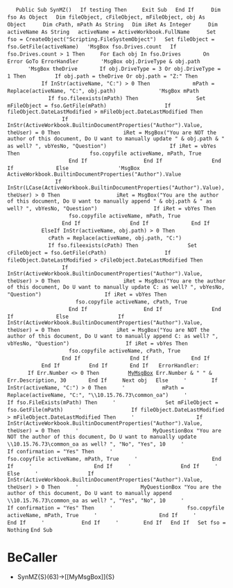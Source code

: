 &nbsp;&nbsp;&nbsp;&nbsp;
`Public Sub SynMZ()`
&nbsp;&nbsp;&nbsp;&nbsp;`If testing Then`
&nbsp;&nbsp;&nbsp;&nbsp;&nbsp;&nbsp;&nbsp;&nbsp;`Exit Sub`
&nbsp;&nbsp;&nbsp;&nbsp;`End If`
&nbsp;&nbsp;&nbsp;&nbsp;
&nbsp;&nbsp;&nbsp;&nbsp;`Dim fso As Object`
&nbsp;&nbsp;&nbsp;&nbsp;`Dim fileObject, cFileObject, mFileObject, obj As Object`
&nbsp;&nbsp;&nbsp;&nbsp;
&nbsp;&nbsp;&nbsp;&nbsp;`Dim cPath, mPath As String`
&nbsp;&nbsp;&nbsp;&nbsp;`Dim iRet As Integer`
&nbsp;&nbsp;&nbsp;&nbsp;
&nbsp;&nbsp;&nbsp;&nbsp;`Dim activeName As String`
&nbsp;&nbsp;&nbsp;&nbsp;`activeName = ActiveWorkbook.FullName`
&nbsp;&nbsp;&nbsp;&nbsp;
&nbsp;&nbsp;&nbsp;&nbsp;`Set fso = CreateObject("Scripting.FileSystemObject")`
&nbsp;&nbsp;&nbsp;&nbsp;`Set fileObject = fso.GetFile(activeName)`
&nbsp;&nbsp;&nbsp;&nbsp;`'MsgBox fso.Drives.count`
&nbsp;&nbsp;&nbsp;&nbsp;`If fso.Drives.count > 1 Then`
&nbsp;&nbsp;&nbsp;&nbsp;&nbsp;&nbsp;&nbsp;&nbsp;`For Each obj In fso.Drives`
&nbsp;&nbsp;&nbsp;&nbsp;&nbsp;&nbsp;&nbsp;&nbsp;&nbsp;&nbsp;&nbsp;&nbsp;`On Error GoTo ErrorHandler`
&nbsp;&nbsp;&nbsp;&nbsp;&nbsp;&nbsp;&nbsp;&nbsp;&nbsp;&nbsp;&nbsp;&nbsp;`'MsgBox obj.DriveType & obj.path`
&nbsp;&nbsp;&nbsp;&nbsp;&nbsp;&nbsp;&nbsp;&nbsp;&nbsp;&nbsp;&nbsp;&nbsp;`'MsgBox theDrive`
&nbsp;&nbsp;&nbsp;&nbsp;&nbsp;&nbsp;&nbsp;&nbsp;&nbsp;&nbsp;&nbsp;&nbsp;`If obj.DriveType = 3 Or obj.DriveType = 1 Then`
&nbsp;&nbsp;&nbsp;&nbsp;&nbsp;&nbsp;&nbsp;&nbsp;&nbsp;&nbsp;&nbsp;&nbsp;&nbsp;&nbsp;&nbsp;&nbsp;`If obj.path = theDrive Or obj.path = "Z:" Then`
&nbsp;&nbsp;&nbsp;&nbsp;&nbsp;&nbsp;&nbsp;&nbsp;&nbsp;&nbsp;&nbsp;&nbsp;&nbsp;&nbsp;&nbsp;&nbsp;&nbsp;&nbsp;&nbsp;&nbsp;`If InStr(activeName, "C:") > 0 Then`
&nbsp;&nbsp;&nbsp;&nbsp;&nbsp;&nbsp;&nbsp;&nbsp;&nbsp;&nbsp;&nbsp;&nbsp;&nbsp;&nbsp;&nbsp;&nbsp;&nbsp;&nbsp;&nbsp;&nbsp;&nbsp;&nbsp;&nbsp;&nbsp;`mPath = Replace(activeName, "C:", obj.path)`
&nbsp;&nbsp;&nbsp;&nbsp;&nbsp;&nbsp;&nbsp;&nbsp;&nbsp;&nbsp;&nbsp;&nbsp;&nbsp;&nbsp;&nbsp;&nbsp;&nbsp;&nbsp;&nbsp;&nbsp;&nbsp;&nbsp;&nbsp;&nbsp;`'MsgBox mPath`
&nbsp;&nbsp;&nbsp;&nbsp;&nbsp;&nbsp;&nbsp;&nbsp;&nbsp;&nbsp;&nbsp;&nbsp;&nbsp;&nbsp;&nbsp;&nbsp;&nbsp;&nbsp;&nbsp;&nbsp;&nbsp;&nbsp;&nbsp;&nbsp;`If fso.fileexists(mPath) Then`
&nbsp;&nbsp;&nbsp;&nbsp;
&nbsp;&nbsp;&nbsp;&nbsp;&nbsp;&nbsp;&nbsp;&nbsp;&nbsp;&nbsp;&nbsp;&nbsp;&nbsp;&nbsp;&nbsp;&nbsp;&nbsp;&nbsp;&nbsp;&nbsp;&nbsp;&nbsp;&nbsp;&nbsp;&nbsp;&nbsp;&nbsp;&nbsp;`Set mFileObject = fso.GetFile(mPath)`
&nbsp;&nbsp;&nbsp;&nbsp;
&nbsp;&nbsp;&nbsp;&nbsp;&nbsp;&nbsp;&nbsp;&nbsp;&nbsp;&nbsp;&nbsp;&nbsp;&nbsp;&nbsp;&nbsp;&nbsp;&nbsp;&nbsp;&nbsp;&nbsp;&nbsp;&nbsp;&nbsp;&nbsp;&nbsp;&nbsp;&nbsp;&nbsp;`If fileObject.DateLastModified > mFileObject.DateLastModified Then`
&nbsp;&nbsp;&nbsp;&nbsp;&nbsp;&nbsp;&nbsp;&nbsp;&nbsp;&nbsp;&nbsp;&nbsp;&nbsp;&nbsp;&nbsp;&nbsp;&nbsp;&nbsp;&nbsp;&nbsp;&nbsp;&nbsp;&nbsp;&nbsp;&nbsp;&nbsp;&nbsp;&nbsp;&nbsp;&nbsp;&nbsp;&nbsp;`If InStr(ActiveWorkbook.BuiltinDocumentProperties("Author").Value, theUser) = 0 Then`
&nbsp;&nbsp;&nbsp;&nbsp;&nbsp;&nbsp;&nbsp;&nbsp;&nbsp;&nbsp;&nbsp;&nbsp;&nbsp;&nbsp;&nbsp;&nbsp;&nbsp;&nbsp;&nbsp;&nbsp;&nbsp;&nbsp;&nbsp;&nbsp;&nbsp;&nbsp;&nbsp;&nbsp;&nbsp;&nbsp;&nbsp;&nbsp;&nbsp;&nbsp;&nbsp;&nbsp;`iRet = MsgBox("You are NOT the author of this document, Do U want to manually update " & obj.path & " as well? ", vbYesNo, "Question")`
&nbsp;&nbsp;&nbsp;&nbsp;&nbsp;&nbsp;&nbsp;&nbsp;&nbsp;&nbsp;&nbsp;&nbsp;&nbsp;&nbsp;&nbsp;&nbsp;&nbsp;&nbsp;&nbsp;&nbsp;&nbsp;&nbsp;&nbsp;&nbsp;&nbsp;&nbsp;&nbsp;&nbsp;&nbsp;&nbsp;&nbsp;&nbsp;&nbsp;&nbsp;&nbsp;&nbsp;`If iRet = vbYes Then`
&nbsp;&nbsp;&nbsp;&nbsp;&nbsp;&nbsp;&nbsp;&nbsp;&nbsp;&nbsp;&nbsp;&nbsp;&nbsp;&nbsp;&nbsp;&nbsp;&nbsp;&nbsp;&nbsp;&nbsp;&nbsp;&nbsp;&nbsp;&nbsp;&nbsp;&nbsp;&nbsp;&nbsp;&nbsp;&nbsp;&nbsp;&nbsp;&nbsp;&nbsp;&nbsp;&nbsp;&nbsp;&nbsp;&nbsp;&nbsp;`fso.copyfile activeName, mPath, True`
&nbsp;&nbsp;&nbsp;&nbsp;&nbsp;&nbsp;&nbsp;&nbsp;&nbsp;&nbsp;&nbsp;&nbsp;&nbsp;&nbsp;&nbsp;&nbsp;&nbsp;&nbsp;&nbsp;&nbsp;&nbsp;&nbsp;&nbsp;&nbsp;&nbsp;&nbsp;&nbsp;&nbsp;&nbsp;&nbsp;&nbsp;&nbsp;&nbsp;&nbsp;&nbsp;&nbsp;`End If`
&nbsp;&nbsp;&nbsp;&nbsp;&nbsp;&nbsp;&nbsp;&nbsp;&nbsp;&nbsp;&nbsp;&nbsp;&nbsp;&nbsp;&nbsp;&nbsp;&nbsp;&nbsp;&nbsp;&nbsp;&nbsp;&nbsp;&nbsp;&nbsp;&nbsp;&nbsp;&nbsp;&nbsp;&nbsp;&nbsp;&nbsp;&nbsp;`End If`
&nbsp;&nbsp;&nbsp;&nbsp;&nbsp;&nbsp;&nbsp;&nbsp;&nbsp;&nbsp;&nbsp;&nbsp;&nbsp;&nbsp;&nbsp;&nbsp;&nbsp;&nbsp;&nbsp;&nbsp;&nbsp;&nbsp;&nbsp;&nbsp;&nbsp;&nbsp;&nbsp;&nbsp;`End If`
&nbsp;&nbsp;&nbsp;&nbsp;&nbsp;&nbsp;&nbsp;&nbsp;&nbsp;&nbsp;&nbsp;&nbsp;&nbsp;&nbsp;&nbsp;&nbsp;&nbsp;&nbsp;&nbsp;&nbsp;&nbsp;&nbsp;&nbsp;&nbsp;`Else`
&nbsp;&nbsp;&nbsp;&nbsp;&nbsp;&nbsp;&nbsp;&nbsp;&nbsp;&nbsp;&nbsp;&nbsp;&nbsp;&nbsp;&nbsp;&nbsp;&nbsp;&nbsp;&nbsp;&nbsp;&nbsp;&nbsp;&nbsp;&nbsp;&nbsp;&nbsp;&nbsp;&nbsp;`'MsgBox ActiveWorkbook.BuiltinDocumentProperties("Author").Value`
&nbsp;&nbsp;&nbsp;&nbsp;&nbsp;&nbsp;&nbsp;&nbsp;&nbsp;&nbsp;&nbsp;&nbsp;&nbsp;&nbsp;&nbsp;&nbsp;&nbsp;&nbsp;&nbsp;&nbsp;&nbsp;&nbsp;&nbsp;&nbsp;&nbsp;&nbsp;&nbsp;&nbsp;`If InStr(LCase(ActiveWorkbook.BuiltinDocumentProperties("Author").Value), theUser) > 0 Then`
&nbsp;&nbsp;&nbsp;&nbsp;&nbsp;&nbsp;&nbsp;&nbsp;&nbsp;&nbsp;&nbsp;&nbsp;&nbsp;&nbsp;&nbsp;&nbsp;&nbsp;&nbsp;&nbsp;&nbsp;&nbsp;&nbsp;&nbsp;&nbsp;&nbsp;&nbsp;&nbsp;&nbsp;&nbsp;&nbsp;&nbsp;&nbsp;`iRet = MsgBox("You are the author of this document, Do U want to manually append " & obj.path & " as well? ", vbYesNo, "Question")`
&nbsp;&nbsp;&nbsp;&nbsp;&nbsp;&nbsp;&nbsp;&nbsp;&nbsp;&nbsp;&nbsp;&nbsp;&nbsp;&nbsp;&nbsp;&nbsp;&nbsp;&nbsp;&nbsp;&nbsp;&nbsp;&nbsp;&nbsp;&nbsp;&nbsp;&nbsp;&nbsp;&nbsp;&nbsp;&nbsp;&nbsp;&nbsp;`If iRet = vbYes Then`
&nbsp;&nbsp;&nbsp;&nbsp;&nbsp;&nbsp;&nbsp;&nbsp;&nbsp;&nbsp;&nbsp;&nbsp;&nbsp;&nbsp;&nbsp;&nbsp;&nbsp;&nbsp;&nbsp;&nbsp;&nbsp;&nbsp;&nbsp;&nbsp;&nbsp;&nbsp;&nbsp;&nbsp;&nbsp;&nbsp;&nbsp;&nbsp;&nbsp;&nbsp;&nbsp;&nbsp;`fso.copyfile activeName, mPath, True`
&nbsp;&nbsp;&nbsp;&nbsp;&nbsp;&nbsp;&nbsp;&nbsp;&nbsp;&nbsp;&nbsp;&nbsp;&nbsp;&nbsp;&nbsp;&nbsp;&nbsp;&nbsp;&nbsp;&nbsp;&nbsp;&nbsp;&nbsp;&nbsp;&nbsp;&nbsp;&nbsp;&nbsp;&nbsp;&nbsp;&nbsp;&nbsp;`End If`
&nbsp;&nbsp;&nbsp;&nbsp;&nbsp;&nbsp;&nbsp;&nbsp;&nbsp;&nbsp;&nbsp;&nbsp;&nbsp;&nbsp;&nbsp;&nbsp;&nbsp;&nbsp;&nbsp;&nbsp;&nbsp;&nbsp;&nbsp;&nbsp;&nbsp;&nbsp;&nbsp;&nbsp;`End If`
&nbsp;&nbsp;&nbsp;&nbsp;&nbsp;&nbsp;&nbsp;&nbsp;&nbsp;&nbsp;&nbsp;&nbsp;&nbsp;&nbsp;&nbsp;&nbsp;&nbsp;&nbsp;&nbsp;&nbsp;&nbsp;&nbsp;&nbsp;&nbsp;`End If`
&nbsp;&nbsp;&nbsp;&nbsp;&nbsp;&nbsp;&nbsp;&nbsp;&nbsp;&nbsp;&nbsp;&nbsp;&nbsp;&nbsp;&nbsp;&nbsp;&nbsp;&nbsp;&nbsp;&nbsp;`ElseIf InStr(activeName, obj.path) > 0 Then`
&nbsp;&nbsp;&nbsp;&nbsp;&nbsp;&nbsp;&nbsp;&nbsp;&nbsp;&nbsp;&nbsp;&nbsp;&nbsp;&nbsp;&nbsp;&nbsp;&nbsp;&nbsp;&nbsp;&nbsp;&nbsp;&nbsp;&nbsp;&nbsp;`cPath = Replace(activeName, obj.path, "C:")`
&nbsp;&nbsp;&nbsp;&nbsp;
&nbsp;&nbsp;&nbsp;&nbsp;&nbsp;&nbsp;&nbsp;&nbsp;&nbsp;&nbsp;&nbsp;&nbsp;&nbsp;&nbsp;&nbsp;&nbsp;&nbsp;&nbsp;&nbsp;&nbsp;&nbsp;&nbsp;&nbsp;&nbsp;`If fso.fileexists(cPath) Then`
&nbsp;&nbsp;&nbsp;&nbsp;&nbsp;&nbsp;&nbsp;&nbsp;&nbsp;&nbsp;&nbsp;&nbsp;&nbsp;&nbsp;&nbsp;&nbsp;&nbsp;&nbsp;&nbsp;&nbsp;&nbsp;&nbsp;&nbsp;&nbsp;&nbsp;&nbsp;&nbsp;&nbsp;`Set cFileObject = fso.GetFile(cPath)`
&nbsp;&nbsp;&nbsp;&nbsp;
&nbsp;&nbsp;&nbsp;&nbsp;&nbsp;&nbsp;&nbsp;&nbsp;&nbsp;&nbsp;&nbsp;&nbsp;&nbsp;&nbsp;&nbsp;&nbsp;&nbsp;&nbsp;&nbsp;&nbsp;&nbsp;&nbsp;&nbsp;&nbsp;&nbsp;&nbsp;&nbsp;&nbsp;`If fileObject.DateLastModified > cFileObject.DateLastModified Then`
&nbsp;&nbsp;&nbsp;&nbsp;
&nbsp;&nbsp;&nbsp;&nbsp;&nbsp;&nbsp;&nbsp;&nbsp;&nbsp;&nbsp;&nbsp;&nbsp;&nbsp;&nbsp;&nbsp;&nbsp;&nbsp;&nbsp;&nbsp;&nbsp;&nbsp;&nbsp;&nbsp;&nbsp;&nbsp;&nbsp;&nbsp;&nbsp;&nbsp;&nbsp;&nbsp;&nbsp;`If InStr(ActiveWorkbook.BuiltinDocumentProperties("Author").Value, theUser) > 0 Then`
&nbsp;&nbsp;&nbsp;&nbsp;&nbsp;&nbsp;&nbsp;&nbsp;&nbsp;&nbsp;&nbsp;&nbsp;&nbsp;&nbsp;&nbsp;&nbsp;&nbsp;&nbsp;&nbsp;&nbsp;&nbsp;&nbsp;&nbsp;&nbsp;&nbsp;&nbsp;&nbsp;&nbsp;&nbsp;&nbsp;&nbsp;&nbsp;&nbsp;&nbsp;&nbsp;&nbsp;`iRet = MsgBox("You are the author of this document, Do U want to manually update C: as well? ", vbYesNo, "Question")`
&nbsp;&nbsp;&nbsp;&nbsp;&nbsp;&nbsp;&nbsp;&nbsp;&nbsp;&nbsp;&nbsp;&nbsp;&nbsp;&nbsp;&nbsp;&nbsp;&nbsp;&nbsp;&nbsp;&nbsp;&nbsp;&nbsp;&nbsp;&nbsp;&nbsp;&nbsp;&nbsp;&nbsp;&nbsp;&nbsp;&nbsp;&nbsp;&nbsp;&nbsp;&nbsp;&nbsp;`If iRet = vbYes Then`
&nbsp;&nbsp;&nbsp;&nbsp;&nbsp;&nbsp;&nbsp;&nbsp;&nbsp;&nbsp;&nbsp;&nbsp;&nbsp;&nbsp;&nbsp;&nbsp;&nbsp;&nbsp;&nbsp;&nbsp;&nbsp;&nbsp;&nbsp;&nbsp;&nbsp;&nbsp;&nbsp;&nbsp;&nbsp;&nbsp;&nbsp;&nbsp;&nbsp;&nbsp;&nbsp;&nbsp;&nbsp;&nbsp;&nbsp;&nbsp;`fso.copyfile activeName, cPath, True`
&nbsp;&nbsp;&nbsp;&nbsp;&nbsp;&nbsp;&nbsp;&nbsp;&nbsp;&nbsp;&nbsp;&nbsp;&nbsp;&nbsp;&nbsp;&nbsp;&nbsp;&nbsp;&nbsp;&nbsp;&nbsp;&nbsp;&nbsp;&nbsp;&nbsp;&nbsp;&nbsp;&nbsp;&nbsp;&nbsp;&nbsp;&nbsp;&nbsp;&nbsp;&nbsp;&nbsp;`End If`
&nbsp;&nbsp;&nbsp;&nbsp;&nbsp;&nbsp;&nbsp;&nbsp;&nbsp;&nbsp;&nbsp;&nbsp;&nbsp;&nbsp;&nbsp;&nbsp;&nbsp;&nbsp;&nbsp;&nbsp;&nbsp;&nbsp;&nbsp;&nbsp;&nbsp;&nbsp;&nbsp;&nbsp;&nbsp;&nbsp;&nbsp;&nbsp;`End If`
&nbsp;&nbsp;&nbsp;&nbsp;&nbsp;&nbsp;&nbsp;&nbsp;&nbsp;&nbsp;&nbsp;&nbsp;&nbsp;&nbsp;&nbsp;&nbsp;&nbsp;&nbsp;&nbsp;&nbsp;&nbsp;&nbsp;&nbsp;&nbsp;&nbsp;&nbsp;&nbsp;&nbsp;`End If`
&nbsp;&nbsp;&nbsp;&nbsp;&nbsp;&nbsp;&nbsp;&nbsp;&nbsp;&nbsp;&nbsp;&nbsp;&nbsp;&nbsp;&nbsp;&nbsp;&nbsp;&nbsp;&nbsp;&nbsp;&nbsp;&nbsp;&nbsp;&nbsp;`Else`
&nbsp;&nbsp;&nbsp;&nbsp;&nbsp;&nbsp;&nbsp;&nbsp;&nbsp;&nbsp;&nbsp;&nbsp;&nbsp;&nbsp;&nbsp;&nbsp;&nbsp;&nbsp;&nbsp;&nbsp;&nbsp;&nbsp;&nbsp;&nbsp;&nbsp;&nbsp;&nbsp;&nbsp;`If InStr(ActiveWorkbook.BuiltinDocumentProperties("Author").Value, theUser) = 0 Then`
&nbsp;&nbsp;&nbsp;&nbsp;&nbsp;&nbsp;&nbsp;&nbsp;&nbsp;&nbsp;&nbsp;&nbsp;&nbsp;&nbsp;&nbsp;&nbsp;&nbsp;&nbsp;&nbsp;&nbsp;&nbsp;&nbsp;&nbsp;&nbsp;&nbsp;&nbsp;&nbsp;&nbsp;&nbsp;&nbsp;&nbsp;&nbsp;`iRet = MsgBox("You are NOT the author of this document, Do U want to manually append C: as well? ", vbYesNo, "Question")`
&nbsp;&nbsp;&nbsp;&nbsp;&nbsp;&nbsp;&nbsp;&nbsp;&nbsp;&nbsp;&nbsp;&nbsp;&nbsp;&nbsp;&nbsp;&nbsp;&nbsp;&nbsp;&nbsp;&nbsp;&nbsp;&nbsp;&nbsp;&nbsp;&nbsp;&nbsp;&nbsp;&nbsp;&nbsp;&nbsp;&nbsp;&nbsp;`If iRet = vbYes Then`
&nbsp;&nbsp;&nbsp;&nbsp;&nbsp;&nbsp;&nbsp;&nbsp;&nbsp;&nbsp;&nbsp;&nbsp;&nbsp;&nbsp;&nbsp;&nbsp;&nbsp;&nbsp;&nbsp;&nbsp;&nbsp;&nbsp;&nbsp;&nbsp;&nbsp;&nbsp;&nbsp;&nbsp;&nbsp;&nbsp;&nbsp;&nbsp;&nbsp;&nbsp;&nbsp;&nbsp;`fso.copyfile activeName, cPath, True`
&nbsp;&nbsp;&nbsp;&nbsp;&nbsp;&nbsp;&nbsp;&nbsp;&nbsp;&nbsp;&nbsp;&nbsp;&nbsp;&nbsp;&nbsp;&nbsp;&nbsp;&nbsp;&nbsp;&nbsp;&nbsp;&nbsp;&nbsp;&nbsp;&nbsp;&nbsp;&nbsp;&nbsp;&nbsp;&nbsp;&nbsp;&nbsp;`End If`
&nbsp;&nbsp;&nbsp;&nbsp;&nbsp;&nbsp;&nbsp;&nbsp;&nbsp;&nbsp;&nbsp;&nbsp;&nbsp;&nbsp;&nbsp;&nbsp;&nbsp;&nbsp;&nbsp;&nbsp;&nbsp;&nbsp;&nbsp;&nbsp;&nbsp;&nbsp;&nbsp;&nbsp;`End If`
&nbsp;&nbsp;&nbsp;&nbsp;&nbsp;&nbsp;&nbsp;&nbsp;&nbsp;&nbsp;&nbsp;&nbsp;&nbsp;&nbsp;&nbsp;&nbsp;&nbsp;&nbsp;&nbsp;&nbsp;&nbsp;&nbsp;&nbsp;&nbsp;`End If`
&nbsp;&nbsp;&nbsp;&nbsp;
&nbsp;&nbsp;&nbsp;&nbsp;&nbsp;&nbsp;&nbsp;&nbsp;&nbsp;&nbsp;&nbsp;&nbsp;&nbsp;&nbsp;&nbsp;&nbsp;&nbsp;&nbsp;&nbsp;&nbsp;`End If`
&nbsp;&nbsp;&nbsp;&nbsp;&nbsp;&nbsp;&nbsp;&nbsp;&nbsp;&nbsp;&nbsp;&nbsp;&nbsp;&nbsp;&nbsp;&nbsp;`End If`
&nbsp;&nbsp;&nbsp;&nbsp;&nbsp;&nbsp;&nbsp;&nbsp;&nbsp;&nbsp;&nbsp;&nbsp;`End If`
&nbsp;&nbsp;&nbsp;&nbsp;
`ErrorHandler:`
&nbsp;&nbsp;&nbsp;&nbsp;&nbsp;&nbsp;&nbsp;&nbsp;&nbsp;&nbsp;&nbsp;&nbsp;`If Err.Number <> 0 Then`
&nbsp;&nbsp;&nbsp;&nbsp;&nbsp;&nbsp;&nbsp;&nbsp;&nbsp;&nbsp;&nbsp;&nbsp;&nbsp;&nbsp;&nbsp;&nbsp;[`MyMsgBox`](MyMsgBox)` Err.Number & " " & Err.Description, 30`
&nbsp;&nbsp;&nbsp;&nbsp;&nbsp;&nbsp;&nbsp;&nbsp;&nbsp;&nbsp;&nbsp;&nbsp;`End If`
&nbsp;&nbsp;&nbsp;&nbsp;&nbsp;&nbsp;&nbsp;&nbsp;`Next obj`
&nbsp;&nbsp;&nbsp;&nbsp;`Else`
&nbsp;&nbsp;&nbsp;&nbsp;&nbsp;&nbsp;&nbsp;&nbsp;`'        If InStr(activeName, "C:") > 0 Then`
&nbsp;&nbsp;&nbsp;&nbsp;&nbsp;&nbsp;&nbsp;&nbsp;`'            mPath = Replace(activeName, "C:", "\\10.15.76.73\common_oa")`
&nbsp;&nbsp;&nbsp;&nbsp;&nbsp;&nbsp;&nbsp;&nbsp;`'            If fso.FileExists(mPath) Then`
&nbsp;&nbsp;&nbsp;&nbsp;&nbsp;&nbsp;&nbsp;&nbsp;`'                Set mFileObject = fso.GetFile(mPath)`
&nbsp;&nbsp;&nbsp;&nbsp;&nbsp;&nbsp;&nbsp;&nbsp;`'                If fileObject.DateLastModified > mFileObject.DateLastModified Then`
&nbsp;&nbsp;&nbsp;&nbsp;&nbsp;&nbsp;&nbsp;&nbsp;`'                    If InStr(ActiveWorkbook.BuiltinDocumentProperties("Author").Value, theUser) = 0 Then`
&nbsp;&nbsp;&nbsp;&nbsp;&nbsp;&nbsp;&nbsp;&nbsp;`'                        MyQuestionBox "You are NOT the author of this document, Do U want to manually update \\10.15.76.73\common_oa as well? ", "No", "Yes", 10`
&nbsp;&nbsp;&nbsp;&nbsp;&nbsp;&nbsp;&nbsp;&nbsp;`'                        If confirmation = "Yes" Then`
&nbsp;&nbsp;&nbsp;&nbsp;&nbsp;&nbsp;&nbsp;&nbsp;`'                            fso.copyfile activeName, mPath, True`
&nbsp;&nbsp;&nbsp;&nbsp;&nbsp;&nbsp;&nbsp;&nbsp;`'                        End If`
&nbsp;&nbsp;&nbsp;&nbsp;&nbsp;&nbsp;&nbsp;&nbsp;`'                    End If`
&nbsp;&nbsp;&nbsp;&nbsp;&nbsp;&nbsp;&nbsp;&nbsp;`'                End If`
&nbsp;&nbsp;&nbsp;&nbsp;&nbsp;&nbsp;&nbsp;&nbsp;`'            Else`
&nbsp;&nbsp;&nbsp;&nbsp;&nbsp;&nbsp;&nbsp;&nbsp;`'                If InStr(ActiveWorkbook.BuiltinDocumentProperties("Author").Value, theUser) > 0 Then`
&nbsp;&nbsp;&nbsp;&nbsp;&nbsp;&nbsp;&nbsp;&nbsp;`'                    MyQuestionBox "You are the author of this document, Do U want to manually append \\10.15.76.73\common_oa as well? ", "Yes", "No", 10`
&nbsp;&nbsp;&nbsp;&nbsp;&nbsp;&nbsp;&nbsp;&nbsp;`'                    If confirmation = "Yes" Then`
&nbsp;&nbsp;&nbsp;&nbsp;&nbsp;&nbsp;&nbsp;&nbsp;`'                        fso.copyfile activeName, mPath, True`
&nbsp;&nbsp;&nbsp;&nbsp;&nbsp;&nbsp;&nbsp;&nbsp;`'                    End If`
&nbsp;&nbsp;&nbsp;&nbsp;&nbsp;&nbsp;&nbsp;&nbsp;`'                End If`
&nbsp;&nbsp;&nbsp;&nbsp;&nbsp;&nbsp;&nbsp;&nbsp;`'            End If`
&nbsp;&nbsp;&nbsp;&nbsp;&nbsp;&nbsp;&nbsp;&nbsp;`'        End If`
&nbsp;&nbsp;&nbsp;&nbsp;`End If`
&nbsp;&nbsp;&nbsp;&nbsp;`Set fso = Nothing`
`End Sub`


# BeCaller
- SynMZ{S}(63)->[[MyMsgBox]]{S}


